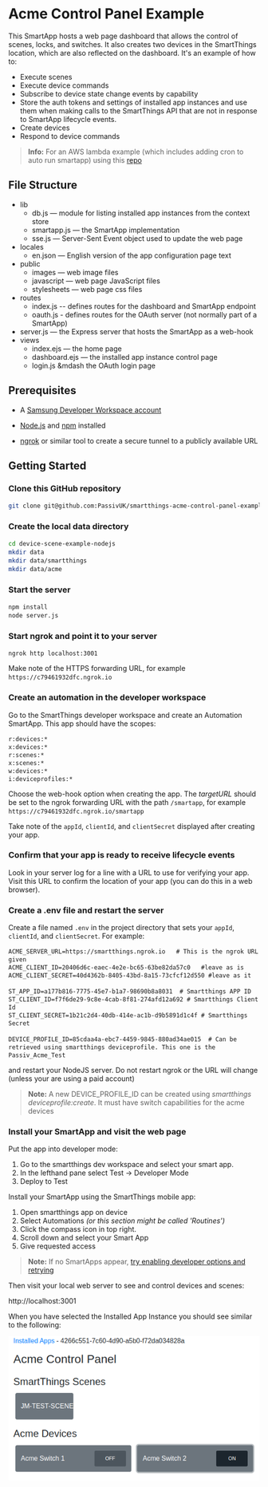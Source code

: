 # Acme Control Panel Example

This SmartApp hosts a web page dashboard that allows the control of scenes, locks, and switches. 
It also creates two devices in the SmartThings location, which are also reflected on
the dashboard. It's an example of how to:
* Execute scenes
* Execute device commands
* Subscribe to device state change events by capability
* Store the auth tokens and settings of installed app instances and use them when making 
  calls to the SmartThings API that are not in response to SmartApp lifecycle events.
* Create devices
* Respond to device commands

> **Info:** For an AWS lambda example (which includes adding cron to auto run smartapp) using this [repo](https://github.com/SmartThingsCommunity/smartapp-example-no-devices-nodejs-lambda)

## File Structure

* lib
  * db.js &mdash; module for listing installed app instances from the context store
  * smartapp.js &mdash; the SmartApp implementation
  * sse.js &mdash; Server-Sent Event object used to update the web page  
* locales
  * en.json &mdash; English version of the app configuration page text
* public
  * images &mdash; web image files
  * javascript &mdash; web page JavaScript files
  * stylesheets &mdash; web page css files
* routes
  * index.js -- defines routes for the dashboard and SmartApp endpoint
  * oauth.js - defines routes for the OAuth server (not normally part of a SmartApp)
* server.js &mdash; the Express server that hosts the SmartApp as a web-hook
* views
  * index.ejs &mdash; the home page
  * dashboard.ejs &mdash; the installed app instance control page
  * login.js &mdash the OAuth login page

## Prerequisites
- A [Samsung Developer Workspace account](https://smartthings.developer.samsung.com/workspace/)

- [Node.js](https://nodejs.org/en/) and [npm](https://www.npmjs.com/) installed

- [ngrok](https://ngrok.com/) or similar tool to create a secure tunnel to a publicly available URL
  
## Getting Started

### Clone this GitHub repository
```bash
git clone git@github.com:PassivUK/smartthings-acme-control-panel-example.git
```

### Create the local data directory
```bash
cd device-scene-example-nodejs
mkdir data
mkdir data/smartthings
mkdir data/acme
```

### Start the server
```bash
npm install
node server.js
```

### Start ngrok and point it to your server
```
ngrok http localhost:3001
```
Make note of the HTTPS forwarding URL, for example `https://c79461932dfc.ngrok.io`

### Create an automation in the developer workspace

Go to the SmartThings developer workspace and create an Automation SmartApp. 
This app should have the scopes:
```
r:devices:*
x:devices:*
r:scenes:*
x:scenes:*
w:devices:*
i:deviceprofiles:*
```
Choose the web-hook option when creating the app. The _targetURL_ should be set to the ngrok forwarding
URL with the path `/smartapp`, for example `https://c79461932dfc.ngrok.io/smartapp`

Take note of the `appId`, `clientId`, and `clientSecret` displayed after creating your app.

### Confirm that your app is ready to receive lifecycle events

Look in your server log for a line with a URL to use for verifying your app. Visit this URL to confirm
the location of your app (you can do this in a web browser).

### Create a .env file and restart the server

Create a file named `.env` in the project directory that sets your `appId`, `clientId`, and `clientSecret`.
For example:
```
ACME_SERVER_URL=https://smartthings.ngrok.io   # This is the ngrok URL given
ACME_CLIENT_ID=20406d6c-eaec-4e2e-bc65-63be82da57c0   #leave as is
ACME_CLIENT_SECRET=40d4362b-8405-43bd-8a15-73cfcf12d550 #leave as it

ST_APP_ID=a177b816-7775-45e7-b1a7-98690b8a8031  # Smartthings APP ID
ST_CLIENT_ID=f7f6de29-9c8e-4cab-8f81-274afd12a692 # Smartthings Client Id
ST_CLIENT_SECRET=1b21c2d4-40db-414e-ac1b-d9b5891d1c4f # Smartthings Secret

DEVICE_PROFILE_ID=85cdaa4a-ebc7-4459-9845-880ad34ae015  # Can be retrieved using smartthings deviceprofile. This one is the Passiv_Acme_Test
```
and restart your NodeJS server. Do not restart ngrok or the URL will change (unless your are using a 
paid account)

> **Note:** A new DEVICE_PROFILE_ID can be created using _smartthings deviceprofile:create_. It must have switch capabilities for the acme devices


### Install your SmartApp and visit the web page

Put the app into developer mode:
1. Go to the smartthings dev workspace and select your smart app.
2. In the lefthand pane select Test -> Developer Mode
3. Deploy to Test

Install your SmartApp using the SmartThings mobile app:
1. Open smartthings app on device
2. Select Automations _(or this section might be called 'Routines')_
3. Click the compass icon in top right.
4. Scroll down and select your Smart App
5. Give requested access

> **Note:** If no SmartApps appear, [try enabling developer options and retrying](https://developer.smartthings.com/docs/devices/direct-connected/test-your-device-app/#enable-developer-mode-in-the-smartthings-app)

Then visit your local web server to see and control devices and scenes:

http://localhost:3001

When you have selected the Installed App Instance you should see similar to the following:

![Example Working App Screenshot](./public/images/LocalServerScreen.png?raw=true)
